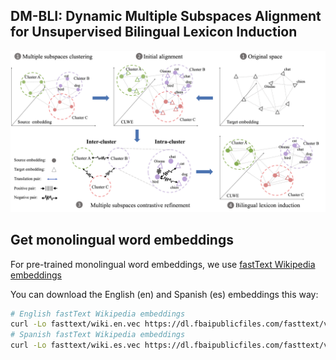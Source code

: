 ## DM-BLI: Dynamic Multiple Subspaces Alignment for Unsupervised Bilingual Lexicon Induction
![Model](./outline.png)


## Get monolingual word embeddings
For pre-trained monolingual word embeddings, we use [fastText Wikipedia embeddings](https://fasttext.cc/docs/en/pretrained-vectors.html)

You can download the English (en) and Spanish (es) embeddings this way:
```bash
# English fastText Wikipedia embeddings
curl -Lo fasttext/wiki.en.vec https://dl.fbaipublicfiles.com/fasttext/vectors-wiki/wiki.en.vec
# Spanish fastText Wikipedia embeddings
curl -Lo fasttext/wiki.es.vec https://dl.fbaipublicfiles.com/fasttext/vectors-wiki/wiki.es.vec
